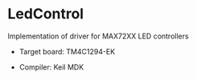 # LedControl
Implementation of driver for MAX72XX LED controllers

* Target board: TM4C1294-EK

* Compiler: Keil MDK


